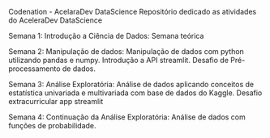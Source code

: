 Codenation - AcelaraDev DataScience
Repositório dedicado as atividades do AceleraDev DataScience

Semana 1: Introdução a Ciência de Dados: Semana teórica

Semana 2: Manipulação de dados: Manipulação de dados com python utilizando pandas e numpy. Introdução a API streamlit. Desafio de Pré-processamento de dados.

Semana 3: Análise Exploratória: Análise de dados aplicando conceitos de estatística univariada e multivariada com base de dados do Kaggle. Desafio extracurricular app streamlit

Semana 4: Continuação da Análise Exploratória: Análise de dados com funções de probabilidade.


